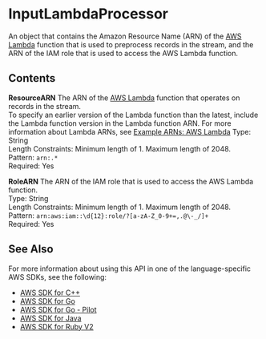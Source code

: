 # InputLambdaProcessor<a name="API_InputLambdaProcessor"></a>

An object that contains the Amazon Resource Name \(ARN\) of the [AWS Lambda](https://aws.amazon.com/documentation/lambda/) function that is used to preprocess records in the stream, and the ARN of the IAM role that is used to access the AWS Lambda function\. 

## Contents<a name="API_InputLambdaProcessor_Contents"></a>

 **ResourceARN**   <a name="analytics-Type-InputLambdaProcessor-ResourceARN"></a>
The ARN of the [AWS Lambda](https://aws.amazon.com/documentation/lambda/) function that operates on records in the stream\.  
To specify an earlier version of the Lambda function than the latest, include the Lambda function version in the Lambda function ARN\. For more information about Lambda ARNs, see [Example ARNs: AWS Lambda](/general/latest/gr/aws-arns-and-namespaces.html#arn-syntax-lambda) 
Type: String  
Length Constraints: Minimum length of 1\. Maximum length of 2048\.  
Pattern: `arn:.*`   
Required: Yes

 **RoleARN**   <a name="analytics-Type-InputLambdaProcessor-RoleARN"></a>
The ARN of the IAM role that is used to access the AWS Lambda function\.  
Type: String  
Length Constraints: Minimum length of 1\. Maximum length of 2048\.  
Pattern: `arn:aws:iam::\d{12}:role/?[a-zA-Z_0-9+=,.@\-_/]+`   
Required: Yes

## See Also<a name="API_InputLambdaProcessor_SeeAlso"></a>

For more information about using this API in one of the language\-specific AWS SDKs, see the following:
+  [AWS SDK for C\+\+](https://docs.aws.amazon.com/goto/SdkForCpp/kinesisanalytics-2015-08-14/InputLambdaProcessor) 
+  [AWS SDK for Go](https://docs.aws.amazon.com/goto/SdkForGoV1/kinesisanalytics-2015-08-14/InputLambdaProcessor) 
+  [AWS SDK for Go \- Pilot](https://docs.aws.amazon.com/goto/SdkForGoPilot/kinesisanalytics-2015-08-14/InputLambdaProcessor) 
+  [AWS SDK for Java](https://docs.aws.amazon.com/goto/SdkForJava/kinesisanalytics-2015-08-14/InputLambdaProcessor) 
+  [AWS SDK for Ruby V2](https://docs.aws.amazon.com/goto/SdkForRubyV2/kinesisanalytics-2015-08-14/InputLambdaProcessor) 